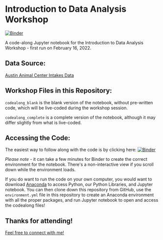# Introduction to Data Analysis Workshop

[![Binder](https://mybinder.org/badge_logo.svg)](https://mybinder.org/v2/gh/flatiron-school/Intro-Data-Analysis-Workshop/HEAD?labpath=codealong_blank.ipynb)

A code-along Jupyter notebook for the Introduction to Data Analysis Workshop - first run on February 16, 2022.

## Data Source:

[Austin Animal Center Intakes Data](https://data.austintexas.gov/Health-and-Community-Services/Austin-Animal-Center-Intakes/wter-evkm/)

## Workshop Files in this Repository:

`codealong_blank` is the blank version of the notebook, without pre-written code, which will be live-coded during the workshop session.

`codealong_complete` is a complete version of the notebook, although it may differ slightly from what is live-coded.

## Accessing the Code:

The easiest way to follow along with the code is by clicking here: [![Binder](https://mybinder.org/badge_logo.svg)](https://mybinder.org/v2/gh/flatiron-school/Intro-Data-Analysis-Workshop/HEAD?labpath=codealong_blank.ipynb)

*Please note* - it can take a few minutes for Binder to create the correct environment for the notebook. There's a non-interactive view if you scroll down while the environment loads.

If you do want to run the code on your own computer, you would want to download [Anaconda](https://www.anaconda.com/) to access Python, our Python Libraries, and Jupyter notebook. You can then clone down this repository from GitHub, use the `environment.yml` file in this repository to create an Anaconda environment with all the proper packages, and run Jupyter notebook to open and access the codealong files!

## Thanks for attending!

[Feel free to connect with me!](https://www.linkedin.com/in/lindseyberlin/)
